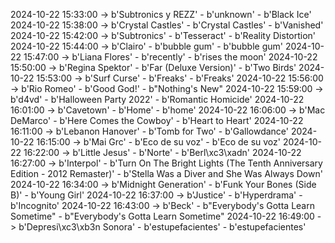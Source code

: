 2024-10-22 15:33:00 -> b'Subtronics y REZZ' - b'unknown' - b'Black Ice'
2024-10-22 15:38:00 -> b'Crystal Castles' - b'Crystal Castles' - b'Vanished'
2024-10-22 15:42:00 -> b'Subtronics' - b'Tesseract' - b'Reality Distortion'
2024-10-22 15:44:00 -> b'Clairo' - b'bubble gum' - b'bubble gum'
2024-10-22 15:47:00 -> b'Liana Flores' - b'recently' - b'rises the moon'
2024-10-22 15:50:00 -> b'Regina Spektor' - b'Far (Deluxe Version)' - b'Two Birds'
2024-10-22 15:53:00 -> b'Surf Curse' - b'Freaks' - b'Freaks'
2024-10-22 15:56:00 -> b'Rio Romeo' - b'Good God!' - b"Nothing's New"
2024-10-22 15:59:00 -> b'd4vd' - b'Halloween Party 2022' - b'Romantic Homicide'
2024-10-22 16:01:00 -> b'Cavetown' - b'Home' - b'home'
2024-10-22 16:06:00 -> b'Mac DeMarco' - b'Here Comes the Cowboy' - b'Heart to Heart'
2024-10-22 16:11:00 -> b'Lebanon Hanover' - b'Tomb for Two' - b'Gallowdance'
2024-10-22 16:15:00 -> b'Mai Grc' - b'Eco de su voz' - b'Eco de su voz'
2024-10-22 16:22:00 -> b'Little Jesus' - b'Norte' - b'Berl\xc3\xadn'
2024-10-22 16:27:00 -> b'Interpol' - b'Turn On The Bright Lights (The Tenth Anniversary Edition - 2012 Remaster)' - b'Stella Was a Diver and She Was Always Down'
2024-10-22 16:34:00 -> b'Midnight Generation' - b'Funk Your Bones (Side B)' - b'Young Girl'
2024-10-22 16:37:00 -> b'Justice' - b'Hyperdrama' - b'Incognito'
2024-10-22 16:43:00 -> b'Beck' - b"Everybody's Gotta Learn Sometime" - b"Everybody's Gotta Learn Sometime"
2024-10-22 16:49:00 -> b'Depresi\xc3\xb3n Sonora' - b'estupefacientes' - b'estupefacientes'
